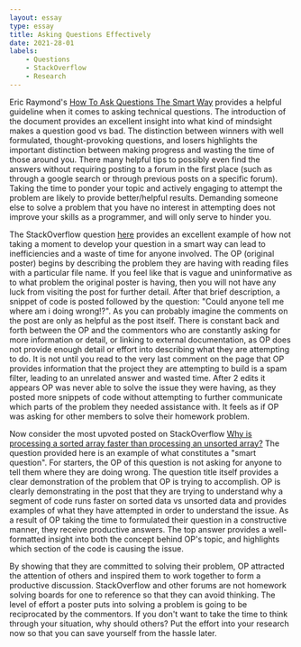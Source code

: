 ```yaml
---
layout: essay
type: essay
title: Asking Questions Effectively
date: 2021-28-01
labels:
	- Questions
	- StackOverflow
	- Research
---
```


Eric Raymond's [How To Ask Questions The Smart Way](http://www.catb.org/esr/faqs/smart-questions.html) provides a helpful guideline when it comes to asking technical
questions. The introduction of the document provides an excellent insight into what kind of mindsight makes a question
good vs bad. The distinction between winners with well formulated, thought-provoking questions, and losers highlights
the important distinction between making progress and wasting the time of those around you. There many helpful tips 
to possibly even find the answers without requiring posting to a forum in the first place (such as through a google 
search or through previous posts on a specific forum). Taking the time to ponder your topic and actively engaging to
attempt the problem are likely to provide better/helpful results. Demanding someone else to solve a problem that you
have no interest in attempting does not improve your skills as a programmer, and will only serve to hinder you.

The StackOverflow question [here](https://stackoverflow.com/questions/4434754/whats-wrong-with-this-code) provides an excellent example of how not taking a moment to develop your question
in a smart way can lead to inefficiencies and a waste of time for anyone involved. The OP (original poster) begins by describing
the problem they are having with reading files with a particular file name. If you feel like that is vague and
uninformative as to what problem the original poster is having, then you will not have any luck from visiting
the post for further detail. After that brief description, a snippet of code is posted followed by the question:
"Could anyone tell me where am i doing wrong!?". As you can probably imagine the comments on the post are only as
helpful as the post itself. There is constant back and forth between the OP and the commentors who are constantly
asking for more information or detail, or linking to external documentation, as OP does not provide enough detail
or effort into describing what they are attempting to do. It is not until you read to the very last comment on the
page that OP provides information that the project they are attempting to build is a spam filter, leading to an
unrelated answer and wasted time. After 2 edits it appears OP was never able to solve the issue they were having, 
as they posted more snippets of code without attempting to further communicate which parts of the problem they 
needed assistance with. It feels as if OP was asking for other members to solve their homework problem.

Now consider the most upvoted posted on StackOverflow [Why is processing a sorted array faster than processing an
unsorted array?](https://stackoverflow.com/questions/11227809/why-is-processing-a-sorted-array-faster-than-processing-an-unsorted-array) The question provided here is an example of what constitutes a "smart question". For starters,
the OP of this question is not asking for anyone to tell them where they are doing wrong. The question title itself
provides a clear demonstration of the problem that OP is trying to accomplish. OP is clearly demonstrating in the post
that they are trying to understand why a segment of code runs faster on sorted data vs unsorted data and provides
examples of what they have attempted in order to understand the issue. As a result of OP taking the time to formulated
their question in a constructive manner, they receive productive answers. The top answer provides a well-formatted 
insight into both the concept behind OP's topic, and highlights which section of the code is causing the issue. 
 
 
By showing that they are committed to solving their problem, OP attracted the attention of others and inspired them
to work together to form a productive discussion. StackOverflow and other forums are not homework solving boards for
one to reference so that they can avoid thinking. The level of effort a poster puts into solving a problem is going
to be reciprocated by the commentors. If you don't want to take the time to think through your situation, why should
others? Put the effort into your research now so that you can save yourself from the hassle later.
